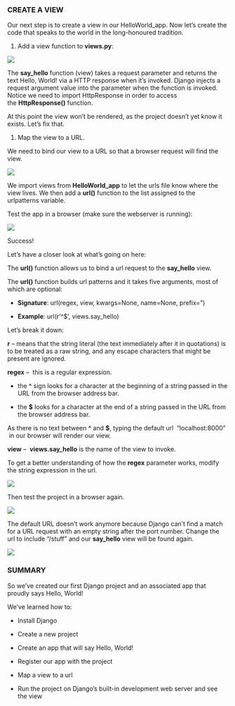 ### CREATE A VIEW

Our next step is to create a view in our HelloWorld_app. Now let’s create the
code that speaks to the world in the long-honoured tradition.

1.  Add a view function to **views.py**:

![](http://codeinstitute.wpengine.com/wp-content/uploads/2015/12/1449675915_image12.png)

  
  
  
The **say_hello** function (view) takes a request parameter and returns the text
Hello, World! via a HTTP response when it’s invoked. Django injects a request
argument value into the parameter when the function is invoked. Notice we need
to import HttpResponse in order to access the **HttpResponse()** function.

At this point the view won’t be rendered, as the project doesn’t yet know it
exists. Let’s fix that.

1.  Map the view to a URL.

We need to bind our view to a URL so that a browser request will find the view.

![](http://codeinstitute.wpengine.com/wp-content/uploads/2015/12/1449675915_image13.png)

  
  
  
We import views from **HelloWorld_app** to let the urls file know where the view
lives. We then add a **url()** function to the list assigned to the urlpatterns
variable.

Test the app in a browser (make sure the webserver is running):

![](http://codeinstitute.wpengine.com/wp-content/uploads/2015/12/1449675915_image14.png)

  
  
  
Success!

Let’s have a closer look at what’s going on here:

The **url()** function allows us to bind a url request to
the **say_hello** view.

The **url()** function builds url patterns and it takes five arguments, most of
which are optional:

-   **Signature**: url(regex, view, kwargs=None, name=None, prefix=”)

-   **Example**: url(r’\^\$’, views.say_hello)

Let’s break it down:

**r** – means that the string literal (the text immediately after it in
quotations) is to be treated as a raw string, and any escape characters that
might be present are ignored.

**regex** –  this is a regular expression.

-   the **\^** sign looks for a character at the beginning of a string passed in
    the URL from the browser address bar.

-   the **\$** looks for a character at the end of a string passed in the URL
    from the browser address bar.

As there is no text between **\^** and **\$**, typing the default url
 “localhost:8000”  in our browser will render our view.

**view** –  **views.say_hello** is the name of the view to invoke.

To get a better understanding of how the **regex** parameter works, modify the
string expression in the url.

![](http://codeinstitute.wpengine.com/wp-content/uploads/2015/12/1449675915_image15.png)

  
  
  
Then test the project in a browser again.

![](http://codeinstitute.wpengine.com/wp-content/uploads/2015/12/1449675915_image16.png)

  
  
  
The default URL doesn’t work anymore because Django can’t find a match for a URL
request with an empty string after the port number. Change the url to include
“/stuff” and our **say_hello** view will be found again.

![](http://codeinstitute.wpengine.com/wp-content/uploads/2015/12/1449675915_image17.png)

  
  
  


### SUMMARY

So we’ve created our first Django project and an associated app that proudly
says Hello, World!

We’ve learned how to:

-   Install Django

-   Create a new project

-   Create an app that will say Hello, World!

-   Register our app with the project

-   Map a view to a url

-   Run the project on Django’s built-in development web server and see the view
